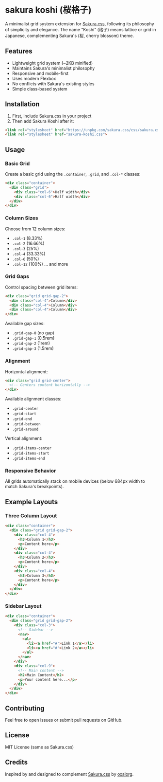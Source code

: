 # sakura koshi (桜格子)

A minimalist grid system extension for [Sakura.css](https://github.com/oxalorg/sakura), following its philosophy of simplicity and elegance. The name "Koshi" (格子) means lattice or grid in Japanese, complementing Sakura's (桜, cherry blossom) theme.

## Features

- Lightweight grid system (~2KB minified)
- Maintains Sakura's minimalist philosophy
- Responsive and mobile-first
- Uses modern Flexbox
- No conflicts with Sakura's existing styles
- Simple class-based system

## Installation

1. First, include Sakura.css in your project
2. Then add Sakura Koshi after it:

```html
<link rel="stylesheet" href="https://unpkg.com/sakura.css/css/sakura.css">
<link rel="stylesheet" href="sakura-koshi.css">
```

## Usage

### Basic Grid

Create a basic grid using the `.container`, `.grid`, and `.col-*` classes:

```html
<div class="container">
  <div class="grid">
    <div class="col-6">Half width</div>
    <div class="col-6">Half width</div>
  </div>
</div>
```

### Column Sizes

Choose from 12 column sizes:
- `.col-1` (8.33%)
- `.col-2` (16.66%)
- `.col-3` (25%)
- `.col-4` (33.33%)
- `.col-6` (50%)
- `.col-12` (100%)
... and more

### Grid Gaps

Control spacing between grid items:
```html
<div class="grid grid-gap-2">
  <div class="col-4">Column</div>
  <div class="col-4">Column</div>
  <div class="col-4">Column</div>
</div>
```

Available gap sizes:
- `.grid-gap-0` (no gap)
- `.grid-gap-1` (0.5rem)
- `.grid-gap-2` (1rem)
- `.grid-gap-3` (1.5rem)

### Alignment

Horizontal alignment:
```html
<div class="grid grid-center">
  <!-- Centers content horizontally -->
</div>
```

Available alignment classes:
- `.grid-center`
- `.grid-start`
- `.grid-end`
- `.grid-between`
- `.grid-around`

Vertical alignment:
- `.grid-items-center`
- `.grid-items-start`
- `.grid-items-end`

### Responsive Behavior

All grids automatically stack on mobile devices (below 684px width to match Sakura's breakpoints).

## Example Layouts

### Three Column Layout
```html
<div class="container">
  <div class="grid grid-gap-2">
    <div class="col-4">
      <h3>Column 1</h3>
      <p>Content here</p>
    </div>
    <div class="col-4">
      <h3>Column 2</h3>
      <p>Content here</p>
    </div>
    <div class="col-4">
      <h3>Column 3</h3>
      <p>Content here</p>
    </div>
  </div>
</div>
```

### Sidebar Layout
```html
<div class="container">
  <div class="grid grid-gap-2">
    <div class="col-3">
      <!-- Sidebar -->
      <nav>
        <ul>
          <li><a href="#">Link 1</a></li>
          <li><a href="#">Link 2</a></li>
        </ul>
      </nav>
    </div>
    <div class="col-9">
      <!-- Main content -->
      <h2>Main Content</h2>
      <p>Your content here...</p>
    </div>
  </div>
</div>
```

## Contributing

Feel free to open issues or submit pull requests on GitHub.

## License

MIT License (same as Sakura.css)

## Credits

Inspired by and designed to complement [Sakura.css](https://github.com/oxalorg/sakura) by [oxalorg](https://github.com/oxalorg).

